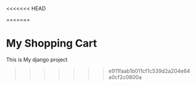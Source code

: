 <<<<<<< HEAD

=======
# My Shopping  Cart
 This is My django project
>>>>>>> e911faab1b011cf1c539d2a204e64a0cf2c0800a

